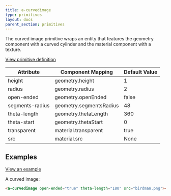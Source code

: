 ```yaml
---
title: a-curvedimage
type: primitives
layout: docs
parent_section: primitives
---
```


The curved image primitive wraps an entity that features the geometry component
with a curved cylinder and the material component with a texture.

[View primitive definition](https://github.com/aframevr/aframe/blob/master/elements/templates/a-curvedimage.html)

| Attribute       | Component Mapping       | Default Value  |
|-----------------|-------------------------|----------------|
| height          | geometry.height         | 1              |
| radius          | geometry.radius         | 2              |
| open-ended      | geometry.openEnded      | false          |
| segments-radius | geometry.segmentsRadius | 48             |
| theta-length    | geometry.thetaLength    | 360            |
| theta-start     | geometry.thetaStart     | 0              |
| transparent     | material.transparent    | true           |
| src             | material.src            | None           |

## Examples

[View an example](https://aframevr.github.io/aframe/examples/showcase-curved-mockups/)

A curved image:

```html
<a-curvedimage open-ended="true" theta-length="180" src="birdman.png"></a-curvedimage>
```
